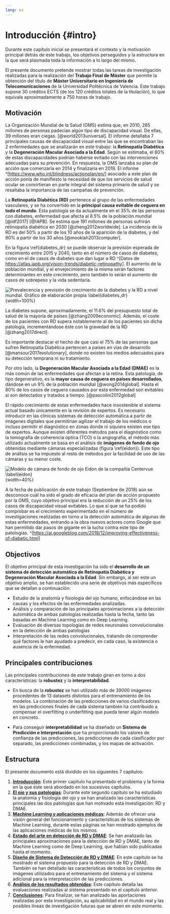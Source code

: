 ```yaml
---
lang: es
---
```


<!--
Para crear PDF: make pdf
For italic, add one * on either side of the text
For bold, add two * on either side of the text
For bold and italic, add _** on either side of the text
Ejemplo cita: [@Cousteau1963]
Latex: (@ref_for_eqn1) $f(x) = ax^3 + bx^2 + cx + d$
Lista desordenada:
    - item
    - item

For syntax highlighting in code blocks, add three "`"
characters before and after a code block:

```python
mood = 'happy'
if mood == 'happy':
    print("I am a happy robot")
```

Alternatively, you can also use LaTeX to create a code block as shown
in the Java example below: \lstinputlisting[style=javaCodeStyle,
caption=Main.java]{source/code/HelloWorld.java}

If you use `javaCodeStyle` as defined in the `preamble.tex`, it is
best to keep the maximum line length in the source code at 80
characters.


Figures can be added with the following syntax:
![my_caption \label{my_label}](source/figures/my_image.pdf){ width=50% }

For details on setting attributes like width and height, see:
http://pandoc.org/MANUAL.html#extension-link_attributes

![RV Calypso is a former British Royal Navy minesweeper converted into
a research vessel for the oceanographic researcher Jacques-Yves Cousteau.
It was equipped with a mobile laboratory for underwater field researc
h. \label{ref_a_figure}](source/figures/example_figure.pdf){ width=100% }


-->



# Introducción {#intro}

Durante este capítulo inicial se presentará el contexto y la
motivación principal detrás de este trabajo, los objetivos perseguidos
y la estructura en la que será plasmada toda la información a lo largo
del mismo.

El presente documento pretende mostrar todas las tareas de
investigación realizadas para la realización del **Trabajo Final de
Máster** que permite la obtención del título de **Máster Universitario
en Ingeniería de Telecomunicaciones** de la Universidad Politécnica de
Valencia. Este trabajo supone 30 créditos ECTS (de los
120 créditos totales de la titulación), lo que equivale
aproximadamente a 750 horas de trabajo.

## Motivación

La Organización Mundial de la Salud (OMS) estima que, en 2010, 285
millones de personas padecían algún tipo de discapacidad visual. De
ellas, 39 millones eran ciegas. [@world2013universal]. El informe
detallaba 7 principales causas de discapacidad visual entre las que se
encontraban las 2 enfermedades que se analizarán en este trabajo: la
**Retinopatía Diabética** y la **Degeneración Macular Asociada a la
Edad**. Según se estimaba, el 80% de estas discapacidades podrían
haberse evitado con las intervenciones adecuadas para su
prevención. En respuesta, la OMS lanzaba su plan de acción que
comenzaría en 2014 y finalizaría en 2019. El informe
^[https://www.who.int/blindness/actionplan/en/] asociado a este plan de
acción ponía de manifiesto la necesidad de que los servicios de salud
ocular se convirtieran en parte integral del sistema primario de salud
y se resaltaba la importancia de las campañas de prevención.

La **Retinopatía Diabética (RD)** pertenece al grupo de las
enfermedades vasculares, y se ha convertido en la **principal causa
evitable de ceguera en todo el mundo**. Esta patología se da
actualmente en el 35% de las personas con diabetes, enfermedad que
afecta al 8.5% de la población mundial [@idf2017] [@IAPB]. Se estima
que 191 millones de personas sufrirán retinopatía diabética en 2030
[@zheng2012worldwide].  La incidencia de la RD es del 50% a partir de
los 10 años de la aparición de la diabetes, y del 90% a partir de los
30 años [@mookiah2013computer].

En la figura \ref{diabetes_dr} se puede observar la previsión
esperada de crecimiento entre 2015 y 2040, tanto en el número de casos
de diabetes, como en el de casos de diabetes que dan lugar a RD
^[Datos de
https://atlas.iapb.org/vision-trends/diabetic-retinopathy]. El aumento
de la población mundial, y el envejecimiento de la misma serán
factores determinantes en este crecimiento, pero también lo serán el
aumento de casos de sobrepeso y la vida sedentaria.

![Prevalecencia y previsión de crecimiento de la diabetes y la RD a
nivel mundial. Gráfico de elaboración propia
\label{diabetes_dr}](source/figures/stat.png){width=100%}


La diabetes supone, aproximadamente, el 11.6% del presupuesto total de
salud de la mayoría de países [@zhang2009economic]. Además, el coste
de los pacientes con RD supera notablemente al de los pacientes sin
dicha patología, incrementándose éste con la gravedad de la RD
[@zhang2017direct].

Es importante destacar el hecho de que casi el 75% de las personas que
sufren Retinopatía Diabética pertencen a países en vías de desarrollo
[@mansour2017evolutionary], donde no existen los medios adecuados para
su detección temprana ni su tratamiento.

Por otro lado, la **Degeneración Macular Asociada a la Edad (DMAE)**
es la más común de las enfermedades que afectan a la retina. Esta
patología, de tipo degenerativo, es la **mayor causa de ceguera en
países desarrollados**, dándose en un 9% de la población mundial
[@wong2014global]. Hasta el 80% de los casos de ceguera causados por
esta enfermedad son evitables si son detectados y tratados a
tiempo. [@pascolini2012global]

El rápido crecimiento de estas enfermedades hace insostenible el
sistema actual basado únicamente en la revisión de expertos. Es
necesario introducir en las clínicas sistemas de detección automática
a partir de imágenes digitales que permitirían agilizar el trabajo de
los médicos o incluso permitir el diagnóstico en zonas donde ni
siquiera existen ese tipo de expertos. Aunque existen diferentes
métodos para el diagnóstico como la tomografía de coherencia óptica
(TCO) o la angiografía, el método más utilizado actualmente se basa en
el análisis de **imágenes de fondo de ojo** obtenidas mediante cámaras
especializadas (figura \ref{eidon}). Este tipo de análisis se ha
impuesto al resto de métodos por la facilidad de uso de las cámaras y
su menor coste.

![Modelo de cámara de fondo de ojo Eidon de la compañía Centervue
\label{eidon}](source/figures/eidon.jpg){width=40%}

A la fecha de publicación de este trabajo (Septiembre de 2019) aún se
desconoce cuál ha sido el grado de eficacia del plan de acción
propuesto por la OMS, cuyo objetivo principal era la reducción de un
25% de los casos de discapacidad visual evitables. Lo que sí que se ha
podido comprobar es el crecimiento experimentado en el número de
investigaciones realizadas en torno a la detección automática de
algunas de estas enfermedades, entrando a la obra nuevos actores como
Google que han permitido dar pasos de gigante en la lucha contra este
tipo de
patologías. ^[https://ai.googleblog.com/2018/12/improving-effectiveness-of-diabetic.html]

## Objectivos

El objetivo principal de esta investigación ha sido el **desarrollo de
un sistema de detección automática de Retinopatía Diabética y
Degeneración Macular Asociada a la Edad**. Sin embargo, al ser este un
objetivo amplio, se han establecido una serie de objetivos más
específicos que se detallan a continuación:

- Estudio de la anatomía y fisiología del ojo humano, enfocándose en
  las causas y los efectos de las enfermedades analizadas.
- Análisis y comparación de las principales aproximaciones a la
  detección automática de ambas patologías realizadas hasta la fecha,
  tanto las basadas en Machine Learning como en Deep Learning.
- Evaluación de diversas topologías de redes neuronales
  convolucionales en la detección de ambas patologías
- Interpretación de las redes convolucionales, tratando de comprender
  qué factores le han ayudado a predecir, en cada caso, la existencia
  o ausencia de la enfermedad.


## Principales contribuciones
Las principales contribuciones de este trabajo giran en torno a dos
características: la **robustez** y la **interpretabilidad**.

- En busca de la **robustez** se han utilizado más de 39000 imágenes
  procedentes de 13 datasets distintos para el entrenamiento de los
  modelos. La combinación de las predicciones de varios clasificadores
  en las predicciones finales de cada sistema también ha contribuido a
  compensar el overfitting o underfitting que pueda tener algún modelo
  en concreto.

- Para conseguir **interpretabilidad** se ha diseñado un **Sistema de
  Predicción e Interpretación** que ha proporcionado los valores de
  confianza de las predicciones, las predicciones de cada clasificador
  por separado, las predicciones combinadas, y los mapas de
  activación.


## Estructura
El presente documento está dividido en los siguientes 7 capítulos:

1. **[Introducción](#intro)**: Este primer capítulo ha presentado el
   problema y la forma en la que éste será abordado en los sucesivos
   capítulos.
2. **[El ojo y sus patologías](#ojo)**: Durante este segundo capítulo
   se ha estudiado la anatomía y fisiología del ojo y se han analizado
   las características principales las dos patologías que han motivado
   esta investigación: RD y DMAE.
3. **[Machine Learning y aplicaciones médicas](#ml)**: Además de
   ofrecer una visión general del funcionamiento y características
   de los sistemas de Machine Learning, durante estas páginas se han
   mostrado ejemplos de las aplicaciones médicas de los mismos.
4. **[Estado del arte en detección de RD y DMAE](#arte)**: Se han
   analizado las principales aproximaciones para la detección de RD y
   DMAE, tanto de Machine Learning como de Deep Learning, que habían
   sido publicadas hasta el momento.
5. **[Diseño de Sistema de Detección de RD y DMAE](#sistema)**: En
   este capítulo se ha mostrado el sistema propuesto para la detección
   de RD y DMAE. También se han detallado las características de todos
   los conjuntos de imágenes utilizados para el entrenamiento del
   sistema y el sistema adicional para la interpretacción de las
   predicciones.
6. **[Análisis de los resultados obtenidos](#resultados)**: Este
   capítulo detalla las evaluaciones realizadas al sistema presentado
   en el capítulo anterior.
7. **[Conclusiones](#conclusiones)**: Para finalizar, se han analizado
   las aportaciones realizadas por esta investigación, su
   aplicabilidad en el mundo real y las posibles líneas de
   investigación futuras que se abren en este momento.
